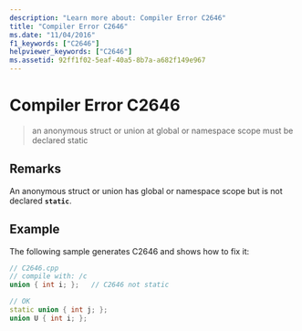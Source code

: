 ```yaml
---
description: "Learn more about: Compiler Error C2646"
title: "Compiler Error C2646"
ms.date: "11/04/2016"
f1_keywords: ["C2646"]
helpviewer_keywords: ["C2646"]
ms.assetid: 92ff1f02-5eaf-40a5-8b7a-a682f149e967
---
```

# Compiler Error C2646

> an anonymous struct or union at global or namespace scope must be declared static

## Remarks

An anonymous struct or union has global or namespace scope but is not declared **`static`**.

## Example

The following sample generates C2646 and shows how to fix it:

```cpp
// C2646.cpp
// compile with: /c
union { int i; };   // C2646 not static

// OK
static union { int j; };
union U { int i; };
```
